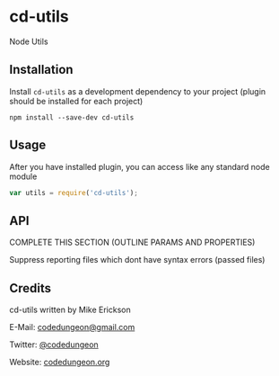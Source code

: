 # cd-utils
Node Utils

## Installation

Install `cd-utils` as a development dependency to your project (plugin should be installed for each project)

```shell
npm install --save-dev cd-utils
```


## Usage

After you have installed plugin, you can access like any standard node module

```javascript
var utils = require('cd-utils');
```

## API

COMPLETE THIS SECTION (OUTLINE PARAMS AND PROPERTIES)

Suppress reporting files which dont have syntax errors (passed files)


## Credits

cd-utils written by Mike Erickson

E-Mail: [codedungeon@gmail.com](mailto:codedungeon@gmail.com)

Twitter: [@codedungeon](http://twitter.com/codedungeon)

Website: [codedungeon.org](http://codedungeon.org)

